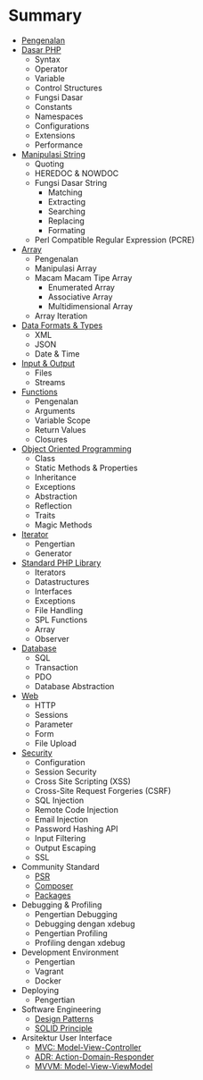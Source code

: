 # Summary

* [Pengenalan](10-pengenalan.md)
* [Dasar PHP](20-dasar-php.md)
    * Syntax
    * Operator
    * Variable
    * Control Structures
    * Fungsi Dasar
    * Constants
    * Namespaces
    * Configurations
    * Extensions
    * Performance
* [Manipulasi String](30-manipulasi-string.md)
    * Quoting
    * HEREDOC & NOWDOC
    * Fungsi Dasar String
        * Matching
        * Extracting
        * Searching
        * Replacing
        * Formating
    * Perl Compatible Regular Expression (PCRE)
* [Array](40-manipulasi-array.md)
    * Pengenalan
    * Manipulasi Array
    * Macam Macam Tipe Array
        * Enumerated Array
        * Associative Array
        * Multidimensional Array
    * Array Iteration
* [Data Formats & Types](50-data-formats-types.md)
    * XML
    * JSON
    * Date & Time
* [Input & Output](60-input.output.md)
    * Files
    * Streams
* [Functions](70-functions.md)
    * Pengenalan
    * Arguments
    * Variable Scope
    * Return Values
    * Closures
* [Object Oriented Programming](80-object-oriented.md)
    * Class
    * Static Methods & Properties
    * Inheritance
    * Exceptions
    * Abstraction
    * Reflection
    * Traits
    * Magic Methods
* [Iterator](90-iterator.md)
    * Pengertian
    * Generator
* [Standard PHP Library](100-standard-php-library.md)
    * Iterators
    * Datastructures
    * Interfaces
    * Exceptions
    * File Handling
    * SPL Functions
    * Array
    * Observer
* [Database](100-database.md)
    * SQL
    * Transaction
    * PDO
    * Database Abstraction
* [Web](110-web.md)
    * HTTP
    * Sessions
    * Parameter
    * Form
    * File Upload
* [Security](120-security.md)
    * Configuration
    * Session Security
    * Cross Site Scripting (XSS)
    * Cross-Site Request Forgeries (CSRF)
    * SQL Injection
    * Remote Code Injection
    * Email Injection
    * Password Hashing API
    * Input Filtering
    * Output Escaping
    * SSL
* Community Standard
    * [PSR](70-psr.md)
    * [Composer](60-composer.md)
    * [Packages](140-packages.md)
* Debugging & Profiling
    * Pengertian Debugging
    * Debugging dengan xdebug
    * Pengertian Profiling
    * Profiling dengan xdebug
* Development Environment
    * Pengertian
    * Vagrant
    * Docker
* Deploying
    * Pengertian
* Software Engineering
    * [Design Patterns](40-design-patterns.md)
    * [SOLID Principle](50-prinsip-software-fleksibel.md)
* Arsitektur User Interface
    * [MVC: Model-View-Controller](130-mvc.md)
    * [ADR: Action-Domain-Responder](150-adr.md)
    * [MVVM: Model-View-ViewModel](160-mvvm.md)
